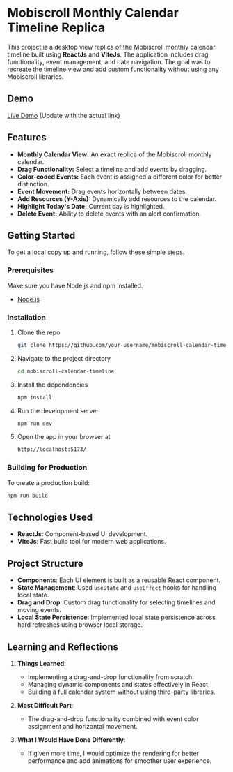 # Mobiscroll Monthly Calendar Timeline Replica

This project is a desktop view replica of the Mobiscroll monthly calendar timeline built using **ReactJs** and **ViteJs**. The application includes drag functionality, event management, and date navigation. The goal was to recreate the timeline view and add custom functionality without using any Mobiscroll libraries.

## Demo

[Live Demo](#) (Update with the actual link)

## Features

- **Monthly Calendar View:** An exact replica of the Mobiscroll monthly calendar.
- **Drag Functionality:** Select a timeline and add events by dragging.
- **Color-coded Events:** Each event is assigned a different color for better distinction.
- **Event Movement:** Drag events horizontally between dates.
- **Add Resources (Y-Axis):** Dynamically add resources to the calendar.
- **Highlight Today's Date:** Current day is highlighted.
- **Delete Event:** Ability to delete events with an alert confirmation.

## Getting Started

To get a local copy up and running, follow these simple steps.

### Prerequisites

Make sure you have Node.js and npm installed.

- [Node.js](https://nodejs.org/)

### Installation

1. Clone the repo

   ```bash
   git clone https://github.com/your-username/mobiscroll-calendar-timeline.git
   ```

2. Navigate to the project directory

   ```bash
   cd mobiscroll-calendar-timeline
   ```

3. Install the dependencies

   ```bash
   npm install
   ```

4. Run the development server

   ```bash
   npm run dev
   ```

5. Open the app in your browser at

   ```bash
   http://localhost:5173/
   ```

### Building for Production

To create a production build:

```bash
npm run build
```

## Technologies Used

- **ReactJs**: Component-based UI development.
- **ViteJs**: Fast build tool for modern web applications.

## Project Structure

- **Components**: Each UI element is built as a reusable React component.
- **State Management**: Used `useState` and `useEffect` hooks for handling local state.
- **Drag and Drop**: Custom drag functionality for selecting timelines and moving events.
- **Local State Persistence**: Implemented local state persistence across hard refreshes using browser local storage.

## Learning and Reflections

1. **Things Learned**:

   - Implementing a drag-and-drop functionality from scratch.
   - Managing dynamic components and states effectively in React.
   - Building a full calendar system without using third-party libraries.

2. **Most Difficult Part**:

   - The drag-and-drop functionality combined with event color assignment and horizontal movement.

3. **What I Would Have Done Differently**:

   - If given more time, I would optimize the rendering for better performance and add animations for smoother user experience.

